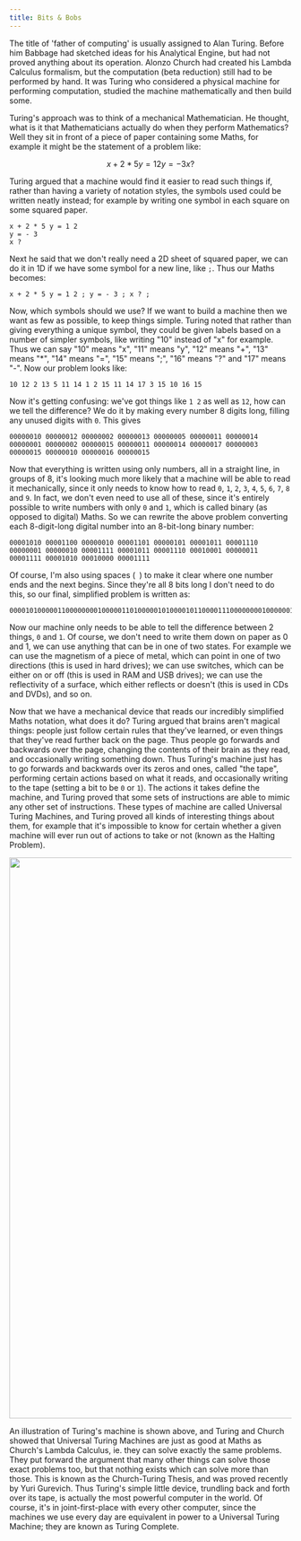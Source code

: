 ```yaml
---
title: Bits & Bobs
---
```

The title of 'father of computing' is usually assigned to Alan Turing. Before
him Babbage had sketched ideas for his Analytical Engine, but had not proved
anything about its operation. Alonzo Church had created his Lambda Calculus
formalism, but the computation (beta reduction) still had to be performed by
hand. It was Turing who considered a physical machine for performing
computation, studied the machine mathematically and then build some.

Turing's approach was to think of a mechanical Mathematician. He thought, what
is it that Mathematicians actually do when they perform Mathematics? Well they
sit in front of a piece of paper containing some Maths, for example it might be
the statement of a problem like:

$$
x+2*5y=12
y=-3
x?
$$

Turing argued that a machine would find it easier to read such things if, rather
than having a variety of notation styles, the symbols used could be written
neatly instead; for example by writing one symbol in each square on some squared
paper.

```
x + 2 * 5 y = 1 2
y = - 3
x ?
```

Next he said that we don't really need a 2D sheet of squared paper, we can do it
in 1D if we have some symbol for a new line, like `;`. Thus our Maths becomes:

```
x + 2 * 5 y = 1 2 ; y = - 3 ; x ? ;
```

Now, which symbols should we use? If we want to build a machine then we want as
few as possible, to keep things simple. Turing noted that rather than giving
everything a unique symbol, they could be given labels based on a number of
simpler symbols, like writing "10" instead of "x" for example. Thus we can say
"10" means "x", "11" means "y", "12" means "+", "13" means "*", "14" means "=",
"15" means ";", "16" means "?" and "17" means "-". Now our problem looks like:

```
10 12 2 13 5 11 14 1 2 15 11 14 17 3 15 10 16 15
```

Now it's getting confusing: we've got things like `1 2` as well as `12`, how can
we tell the difference? We do it by making every number 8 digits long, filling
any unused digits with `0`. This gives

```
00000010 00000012 00000002 00000013 00000005 00000011 00000014 00000001 00000002 00000015 00000011 00000014 00000017 00000003 00000015 00000010 00000016 00000015
```

Now that everything is written using only numbers, all in a straight line, in
groups of 8, it's looking much more likely that a machine will be able to read
it mechanically, since it only needs to know how to read `0`, `1`, `2`, `3`,
`4`, `5`, `6`, `7`, `8` and `9`. In fact, we don't even need to use all of
these, since it's entirely possible to write numbers with only `0` and `1`,
which is called binary (as opposed to digital) Maths. So we can rewrite the
above problem converting each 8-digit-long digital number into an 8-bit-long
binary number:

```
00001010 00001100 00000010 00001101 00000101 00001011 00001110 00000001 00000010 00001111 00001011 00001110 00010001 00000011 00001111 00001010 00010000 00001111
```

Of course, I'm also using spaces (` `) to make it clear where one number ends
and the next begins. Since they're all 8 bits long I don't need to do this, so
our final, simplified problem is written as:

```
000010100000110000000010000011010000010100001011000011100000000100000010000011110000101100001110000100010000001100001111000010100001000000001111
```

Now our machine only needs to be able to tell the difference between 2 things,
`0` and `1`. Of course, we don't need to write them down on paper as 0 and 1, we
can use anything that can be in one of two states. For example we can use the
magnetism of a piece of metal, which can point in one of two directions (this is
used in hard drives); we can use switches, which can be either on or off (this
is used in RAM and USB drives); we can use the reflectivity of a surface, which
either reflects or doesn't (this is used in CDs and DVDs), and so on.

Now that we have a mechanical device that reads our incredibly simplified Maths
notation, what does it do? Turing argued that brains aren't magical things:
people just follow certain rules that they've learned, or even things that
they've read further back on the page. Thus people go forwards and backwards
over the page, changing the contents of their brain as they read, and
occasionally writing something down. Thus Turing's machine just has to go
forwards and backwards over its zeros and ones, called "the tape", performing
certain actions based on what it reads, and occasionally writing to the tape
(setting a bit to be `0` or `1`). The actions it takes define the machine, and
Turing proved that some sets of instructions are able to mimic any other set of
instructions. These types of machine are called Universal Turing Machines, and
Turing proved all kinds of interesting things about them, for example that it's
impossible to know for certain whether a given machine will ever run out of
actions to take or not (known as the Halting Problem).

<a href="http://upload.wikimedia.org/wikipedia/commons/3/3d/Maquina.png">
 <img
  alt="Diagram of a Turing Machine"
  src="http://upload.wikimedia.org/wikipedia/commons/3/3d/Maquina.png"
  style="margin: 0px auto 10px; display: block; text-align: center; cursor: pointer; width: 1800px; height: 1000px;" />
</a>

An illustration of Turing's machine is shown above, and Turing and Church showed
that Universal Turing Machines are just as good at Maths as Church's Lambda
Calculus, ie. they can solve exactly the same problems. They put forward the
argument that many other things can solve those exact problems too, but that
nothing exists which can solve more than those. This is known as the
Church-Turing Thesis, and was proved recently by Yuri Gurevich. Thus Turing's
simple little device, trundling back and forth over its tape, is actually the
most powerful computer in the world. Of course, it's in joint-first-place with
every other computer, since the machines we use every day are equivalent in
power to a Universal Turing Machine; they are known as Turing Complete.

